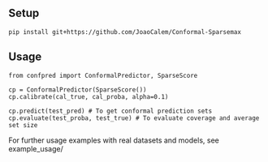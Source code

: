## Setup
```
pip install git+https://github.com/JoaoCalem/Conformal-Sparsemax
```

## Usage
```
from confpred import ConformalPredictor, SparseScore

cp = ConformalPredictor(SparseScore())
cp.calibrate(cal_true, cal_proba, alpha=0.1)

cp.predict(test_pred) # To get conformal prediction sets
cp.evaluate(test_proba, test_true) # To evaluate coverage and average set size
```

For further usage examples with real datasets and models, see example_usage/